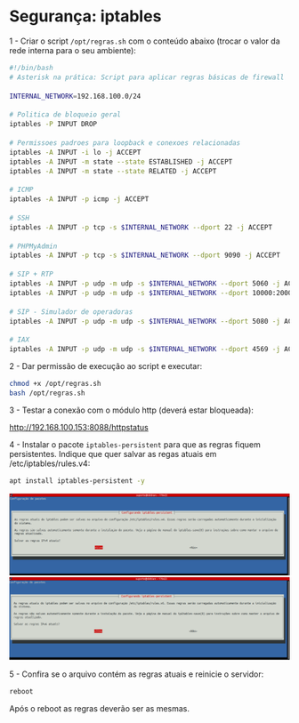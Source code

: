 # Segurança: iptables

1 - Criar o script `/opt/regras.sh` com o conteúdo abaixo (trocar o valor da rede interna para o seu ambiente):

```bash
#!/bin/bash
# Asterisk na prática: Script para aplicar regras básicas de firewall

INTERNAL_NETWORK=192.168.100.0/24

# Politica de bloqueio geral
iptables -P INPUT DROP

# Permissoes padroes para loopback e conexoes relacionadas
iptables -A INPUT -i lo -j ACCEPT
iptables -A INPUT -m state --state ESTABLISHED -j ACCEPT
iptables -A INPUT -m state --state RELATED -j ACCEPT

# ICMP
iptables -A INPUT -p icmp -j ACCEPT

# SSH
iptables -A INPUT -p tcp -s $INTERNAL_NETWORK --dport 22 -j ACCEPT

# PHPMyAdmin
iptables -A INPUT -p tcp -s $INTERNAL_NETWORK --dport 9090 -j ACCEPT

# SIP + RTP
iptables -A INPUT -p udp -m udp -s $INTERNAL_NETWORK --dport 5060 -j ACCEPT
iptables -A INPUT -p udp -m udp -s $INTERNAL_NETWORK --dport 10000:20000 -j ACCEPT

# SIP - Simulador de operadoras
iptables -A INPUT -p udp -m udp -s $INTERNAL_NETWORK --dport 5080 -j ACCEPT

# IAX
iptables -A INPUT -p udp -m udp -s $INTERNAL_NETWORK --dport 4569 -j ACCEPT
```

2 - Dar permissão de execução ao script e executar:

```bash
chmod +x /opt/regras.sh
bash /opt/regras.sh
```

3 - Testar a conexão com o módulo http (deverá estar bloqueada):

http://192.168.100.153:8088/httpstatus

4 - Instalar o pacote `iptables-persistent` para que as regras fiquem persistentes. Indique que quer salvar as regas atuais em /etc/iptables/rules.v4:

```bash
apt install iptables-persistent -y
```
![iptables-confirmacao-1.png](iptables-confirmacao-1.png)
![iptables-confirmacao-2.png](iptables-confirmacao-2.png)

5 - Confira se o arquivo contém as regras atuais e reinicie o servidor:

```bash
reboot
```

Após o reboot as regras deverão ser as mesmas.

